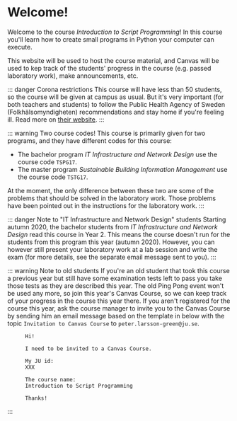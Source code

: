 <SetTitle title="Introduction to Script Programming" />

# Welcome!
Welcome to the course *Introduction to Script Programming*! In this course you'll learn how to create small programs in Python your computer can execute.

This website will be used to host the course material, and Canvas will be used to kep track of the students' progress in the course (e.g. passed laboratory work), make announcements, etc.

::: danger Corona restrictions
This course will have less than 50 students, so the course will be given at campus as usual. But it's very important (for both teachers and students) to follow the Public Health Agency of Sweden (Folkhälsomyndigheten) recommendations and stay home if you're feeling ill. Read more on [their website](https://www.folkhalsomyndigheten.se/the-public-health-agency-of-sweden/communicable-disease-control/covid-19/#_69327).
:::

::: warning Two course codes!
This course is primarily given for two programs, and they have different codes for this course:

* The bachelor program *IT Infrastructure and Network Design* use the course code `TSPG17`.
* The master program *Sustainable Building Information Management* use the course code `TSTG17`.

At the moment, the only difference between these two are some of the problems that should be solved in the laboratory work. Those problems have been pointed out in the instructions for the laboratory work.
:::

::: danger Note to "IT Infrastructure and Network Design" students
Starting autumn 2020, the bachelor students from *IT Infrastructure and Network Design* read this course in Year 2. This means the course doesn't run for the students from this program this year (autumn 2020). However, you can however still present your laboratory work at a lab session and write the exam (for more details, see the separate email message sent to you).
:::

::: warning Note to old students
If you're an old student that took this course a previous year but still have some examination tests left to pass you take those tests as they are described this year. The old Ping Pong event won't be used any more, so join this year's Canvas Course, so we can keep track of your progress in the course this year there. If you aren't registered for the course this year, ask the course manager to invite you to the Canvas Course by sending him an email message based on the template in <FigureNumber /> below with the topic `Invitation to Canvas Course` to `peter.larsson-green@ju.se`.

<Figure caption="Template for email message to be invited to a Canvas Course. Replace XXX with your own value.">

```
Hi!

I need to be invited to a Canvas Course.

My JU id:
XXX

The course name:
Introduction to Script Programming

Thanks!
```

</Figure>

:::